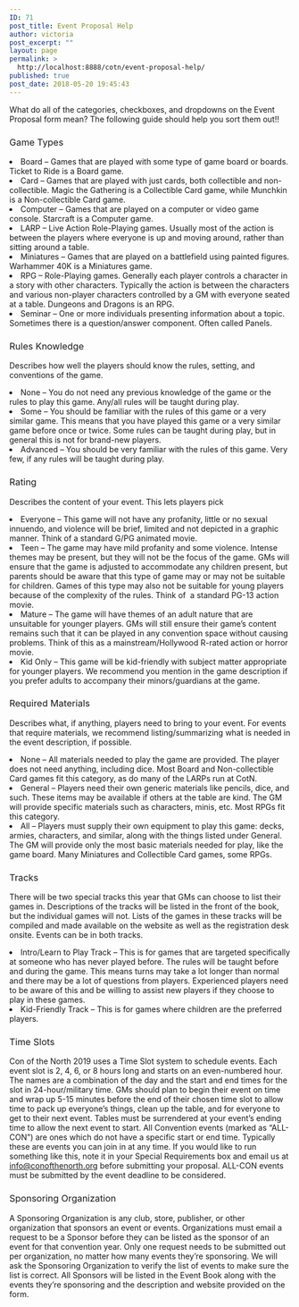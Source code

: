```yaml
---
ID: 71
post_title: Event Proposal Help
author: victoria
post_excerpt: ""
layout: page
permalink: >
  http://localhost:8888/cotn/event-proposal-help/
published: true
post_date: 2018-05-20 19:45:43
---
```

<span style="font-weight: 400;">What do all of the categories, checkboxes, and dropdowns on the Event Proposal form mean? The following guide should help you sort them out!!</span> 
### <span style="font-weight: 400;">Game Types</span>

<li style="font-weight: 400;">
  <span style="font-weight: 400;">Board – Games that are played with some type of game board or boards. Ticket to Ride is a Board game.</span>
</li>
<li style="font-weight: 400;">
  <span style="font-weight: 400;">Card – Games that are played with just cards, both collectible and non-collectible. Magic the Gathering is a Collectible Card game, while Munchkin is a Non-collectible Card game.</span>
</li>
<li style="font-weight: 400;">
  <span style="font-weight: 400;">Computer – Games that are played on a computer or video game console. Starcraft is a Computer game.</span>
</li>
<li style="font-weight: 400;">
  <span style="font-weight: 400;">LARP – Live Action Role-Playing games. Usually most of the action is between the players where everyone is up and moving around, rather than sitting around a table. </span>
</li>
<li style="font-weight: 400;">
  <span style="font-weight: 400;">Miniatures – Games that are played on a battlefield using painted figures. Warhammer 40K is a Miniatures game.</span>
</li>
<li style="font-weight: 400;">
  <span style="font-weight: 400;">RPG – Role-Playing games. Generally each player controls a character in a story with other characters. Typically the action is between the characters and various non-player characters controlled by a GM with everyone seated at a table. Dungeons and Dragons is an RPG.</span>
</li>
<li style="font-weight: 400;">
  <span style="font-weight: 400;">Seminar – One or more individuals presenting information about a topic. Sometimes there is a question/answer component. Often called Panels.</span>
</li>

### <span style="font-weight: 400;">Rules Knowledge</span>

<span style="font-weight: 400;">Describes how well the players should know the rules, setting, and conventions of the game.</span> 
<li style="font-weight: 400;">
  <span style="font-weight: 400;">None – You do not need any previous knowledge of the game or the rules to play this game. Any/all rules will be taught during play.</span>
</li>
<li style="font-weight: 400;">
  <span style="font-weight: 400;">Some – You should be familiar with the rules of this game or a very similar game. This means that you have played this game or a very similar game before once or twice. Some rules can be taught during play, but in general this is not for brand-new players.</span>
</li>
<li style="font-weight: 400;">
  <span style="font-weight: 400;">Advanced – You should be very familiar with the rules of this game. Very few, if any rules will be taught during play.</span>
</li>

### <span style="font-weight: 400;">Rating</span>

<span style="font-weight: 400;">Describes the content of your event. This lets players pick</span> 
<li style="font-weight: 400;">
  <span style="font-weight: 400;">Everyone – This game will not have any profanity, little or no sexual innuendo, and violence will be brief, limited and not depicted in a graphic manner. Think of a standard G/PG animated movie.</span>
</li>
<li style="font-weight: 400;">
  <span style="font-weight: 400;">Teen – The game may have mild profanity and some violence. Intense themes may be present, but they will not be the focus of the game. GMs will ensure that the game is adjusted to accommodate any children present, but parents should be aware that this type of game may or may not be suitable for children. Games of this type may also not be suitable for young players because of the complexity of the rules. Think of  a standard PG-13 action movie.</span>
</li>
<li style="font-weight: 400;">
  <span style="font-weight: 400;">Mature – The game will have themes of an adult nature that are unsuitable for younger players. GMs will still ensure their game’s content remains such that it can be played in any convention space without causing problems. Think of this as a mainstream/Hollywood R-rated action or horror movie.</span>
</li>
<li style="font-weight: 400;">
  <span style="font-weight: 400;">Kid Only – This game will be kid-friendly with subject matter appropriate for younger players. We recommend you mention in the game description if you prefer adults to accompany their minors/guardians at the game.</span>
</li>

### <span style="font-weight: 400;">Required Materials</span>

<span style="font-weight: 400;">Describes what, if anything, players need to bring to your event. For events that require materials, we recommend listing/summarizing what is needed in the event description, if possible.</span> 
<li style="font-weight: 400;">
  <span style="font-weight: 400;">None – All materials needed to play the game are provided. The player does not need anything, including dice. Most Board and Non-collectible Card games fit this category, as do many of the LARPs run at CotN.</span>
</li>
<li style="font-weight: 400;">
  <span style="font-weight: 400;">General – Players need their own generic materials like pencils, dice, and such. These items may be available if others at the table are kind. The GM will provide specific materials such as characters, minis, etc. Most RPGs fit this category.</span>
</li>
<li style="font-weight: 400;">
  <span style="font-weight: 400;">All – Players must supply their own equipment to play this game: decks, armies, characters, and similar, along with the things listed under General. The GM will provide only the most basic materials needed for play, like the game board. Many Miniatures and Collectible Card games, some RPGs.</span>
</li>

### <span style="font-weight: 400;">Tracks</span>

<span style="font-weight: 400;">There will be two special tracks this year that GMs can choose to list their games in. Descriptions of the tracks will be listed in the front of the book, but the individual games will not. Lists of the games in these tracks will be compiled and made available on the website as well as the registration desk onsite. Events can be in both tracks.</span> 
<li style="font-weight: 400;">
  <span style="font-weight: 400;">Intro/Learn to Play Track – This is for games that are targeted specifically at someone who has never played before. The rules will be taught before and during the game. This means turns may take a lot longer than normal and there may be a lot of questions from players. Experienced players need to be aware of this and be willing to assist new players if they choose to play in these games.</span>
</li>
<li style="font-weight: 400;">
  <span style="font-weight: 400;">Kid-Friendly Track – This is for games where children are the preferred players.</span>
</li>

### <span style="font-weight: 400;">Time Slots</span>

<span style="font-weight: 400;">Con of the North 2019 uses a Time Slot system to schedule events. Each event slot is 2, 4, 6, or 8 hours long and starts on an even-numbered hour. The names are a combination of the day and the start and end times for the slot in 24-hour/military time.</span> <span style="font-weight: 400;">GMs should plan to begin their event on time and wrap up 5-15 minutes before the end of their chosen time slot to allow time to pack up everyone’s things, clean up the table, and for everyone to get to their next event. Tables must be surrendered at your event’s ending time to allow the next event to start.</span> <span style="font-weight: 400;">All Convention events (marked as “ALL-CON”) are ones which do not have a specific start or end time. Typically these are events you can join in at any time. If you would like to run something like this, note it in your Special Requirements box and email us at </span><span style="font-weight: 400;">info@conofthenorth.org</span><span style="font-weight: 400;"> before submitting your proposal. ALL-CON events must be submitted by the event deadline to be considered.</span> 
### <span style="font-weight: 400;">Sponsoring Organization</span>

<span style="font-weight: 400;">A Sponsoring Organization is any club, store, publisher, or other organization that sponsors an event or events.</span> <span style="font-weight: 400;">Organizations must email a request to be a Sponsor before they can be listed as the sponsor of an event for that convention year. Only one request needs to be submitted out per organization, no matter how many events they’re sponsoring. We will ask the Sponsoring Organization to verify the list of events to make sure the list is correct.</span> <span style="font-weight: 400;">All Sponsors will be listed in the Event Book along with the events they’re sponsoring and the description and website provided on the form.</span>